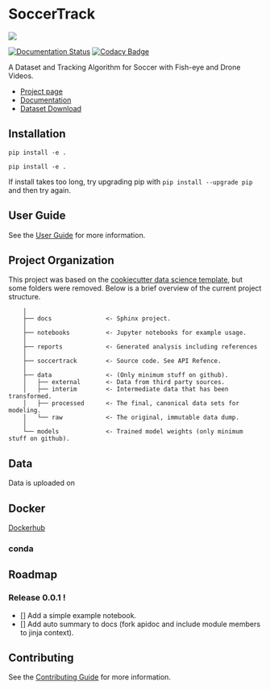# SoccerTrack

![](https://raw.githubusercontent.com/AtomScott/SoccerTrack/gh-pages/img/banner.png)

[![Documentation Status](https://readthedocs.org/projects/soccertrack/badge/?version=latest)](https://soccertrack.readthedocs.io/en/latest/?badge=latest) [![Codacy Badge](https://app.codacy.com/project/badge/Grade/b121ddfb4e244b6d88096840bdcfa1a2)](https://www.codacy.com/gh/AtomScott/SoccerTrack/dashboard?utm_source=github.com&amp;utm_medium=referral&amp;utm_content=AtomScott/SoccerTrack&amp;utm_campaign=Badge_Grade)


A Dataset and Tracking Algorithm for Soccer with Fish-eye and Drone Videos.

* [Project page](https://atomscott.github.io/SoccerTrack/)
* [Documentation]()
* [Dataset Download](https://atomscott.github.io/SoccerTrack/#download)

## Installation

```
pip install -e .
```

```
pip install -e .
```

If install takes too long, try upgrading pip with `pip install --upgrade pip` and then try again.
## User Guide

See the [User Guide](https://soccertrack.readthedocs.io/en/latest/user_guide.html) for more information.

## Project Organization

This project was based on the [cookiecutter data science template](https://drivendata.github.io/cookiecutter-data-science/), but some folders were removed. Below is a brief overview of the current project structure. 

```
    │
    ├── docs               <- Sphinx project.
    │
    ├── notebooks          <- Jupyter notebooks for example usage.
    │
    ├── reports            <- Generated analysis including references
    │
    ├── soccertrack        <- Source code. See API Refence.
    │
    ├── data               <- (Only minimum stuff on github).
    │   ├── external       <- Data from third party sources.
    │   ├── interim        <- Intermediate data that has been transformed.
    │   ├── processed      <- The final, canonical data sets for modeling.
    │   └── raw            <- The original, immutable data dump.
    │
    └── models             <- Trained model weights (only minimum stuff on github).
```
## Data

Data is uploaded on 

## Docker

[Dockerhub](https://hub.docker.com/repository/docker/atomscott/soccertrack)

### conda


## Roadmap

### Release 0.0.1 !

* [] Add a simple example notebook.
* [] Add auto summary to docs (fork apidoc and include module members to jinja context).


## Contributing

See the [Contributing Guide](https://soccertrack.readthedocs.io/en/latest/contributing.html) for more information.
